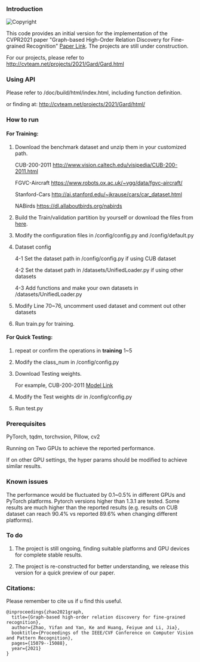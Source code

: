 ### Introduction
![Copyright](https://img.shields.io/badge/Copyright-CVTEAM-red)

This code provides an initial version for the implementation of the CVPR2021 paper "Graph-based High-Order Relation Discovery for Fine-grained Recognition" [Paper Link](https://openaccess.thecvf.com/content/CVPR2021/papers/Zhao_Graph-Based_High-Order_Relation_Discovery_for_Fine-Grained_Recognition_CVPR_2021_paper.pdf). The projects are still under construction.

For our projects, please refer to http://cvteam.net/projects/2021/Gard/Gard.html



### Using API

Please refer to  /doc/build/html/index.html, including function definition.

or finding at: http://cvteam.net/projects/2021/Gard/html/



### How to run

#### For Training:

1. Download the benchmark dataset and unzip them in your customized path.

   CUB-200-2011 http://www.vision.caltech.edu/visipedia/CUB-200-2011.html

   FGVC-Aircraft https://www.robots.ox.ac.uk/~vgg/data/fgvc-aircraft/

   Stanford-Cars http://ai.stanford.edu/~jkrause/cars/car_dataset.html

   NABirds https://dl.allaboutbirds.org/nabirds

2. Build the Train/validation partition by yourself or download the files from [here](http://cvteam.net/projects/2021/Gard/dataset_split.zip). 

3. Modify the configuration files in /config/config.py and /config/default.py

4. Dataset config

   4-1 Set the dataset path in /config/config.py  if using CUB dataset

   4-2 Set the dataset path in /datasets/UnifiedLoader.py if using other datasets

   4-3 Add functions and make your own datasets in  /datasets/UnifiedLoader.py

5. Modify Line 70~76, uncomment used dataset  and comment out other datasets

6. Run train.py for training.

#### For Quick Testing:

1. repeat or confirm the operations in **training** 1~5

2. Modify the class_num in /config/config.py

3. Download Testing weights. 

   For example, CUB-200-2011 [Model Link](https://drive.google.com/file/d/14_sssTjbF-0okVLKeqndgXsOBMR-sJtY/view?usp=sharing)

4. Modify the Test weights dir in /config/config.py

5. Run test.py 



### Prerequisites

PyTorch, tqdm, torchvsion, Pillow, cv2

Running on Two GPUs to achieve the reported performance.

If on other GPU settings, the hyper params should be modified to achieve similar results.



### Known issues

The performance would be fluctuated by 0.1~0.5% in different GPUs and PyTorch platforms. Pytorch versions higher than 1.3.1 are tested. Some results are much higher than the reported results (e.g. results on CUB dataset can reach 90.4% vs reported 89.6% when changing different platforms).



### To do

1. The project is still ongoing, finding suitable platforms and GPU devices for complete stable results.

2. The project is re-constructed for better understanding, we release this version for a quick preview of our paper.

   

### Citations:

Please remember to cite us if u find this useful.
```
@inproceedings{zhao2021graph,
  title={Graph-based high-order relation discovery for fine-grained recognition},
  author={Zhao, Yifan and Yan, Ke and Huang, Feiyue and Li, Jia},
  booktitle={Proceedings of the IEEE/CVF Conference on Computer Vision and Pattern Recognition},
  pages={15079--15088},
  year={2021}
}
```




